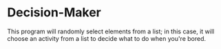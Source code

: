# Decision-Maker
This program will randomly select elements from a list; in this case, it will choose an activity from a list to decide what to do when you're bored.
